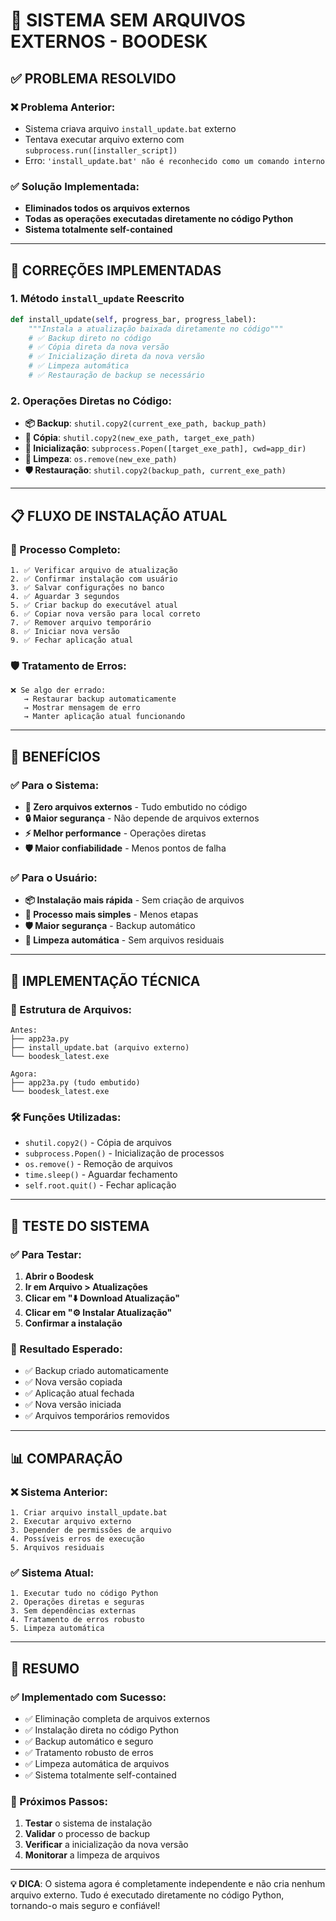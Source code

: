 # 🚫 SISTEMA SEM ARQUIVOS EXTERNOS - BOODESK

## ✅ PROBLEMA RESOLVIDO

### ❌ **Problema Anterior:**
- Sistema criava arquivo `install_update.bat` externo
- Tentava executar arquivo externo com `subprocess.run([installer_script])`
- Erro: `'install_update.bat' não é reconhecido como um comando interno`

### ✅ **Solução Implementada:**
- **Eliminados todos os arquivos externos**
- **Todas as operações executadas diretamente no código Python**
- **Sistema totalmente self-contained**

---

## 🔧 CORREÇÕES IMPLEMENTADAS

### **1. Método `install_update` Reescrito**
```python
def install_update(self, progress_bar, progress_label):
    """Instala a atualização baixada diretamente no código"""
    # ✅ Backup direto no código
    # ✅ Cópia direta da nova versão
    # ✅ Inicialização direta da nova versão
    # ✅ Limpeza automática
    # ✅ Restauração de backup se necessário
```

### **2. Operações Diretas no Código:**
- **📦 Backup**: `shutil.copy2(current_exe_path, backup_path)`
- **🔄 Cópia**: `shutil.copy2(new_exe_path, target_exe_path)`
- **🚀 Inicialização**: `subprocess.Popen([target_exe_path], cwd=app_dir)`
- **🧹 Limpeza**: `os.remove(new_exe_path)`
- **🛡️ Restauração**: `shutil.copy2(backup_path, current_exe_path)`

---

## 📋 FLUXO DE INSTALAÇÃO ATUAL

### **🔄 Processo Completo:**
```
1. ✅ Verificar arquivo de atualização
2. ✅ Confirmar instalação com usuário
3. ✅ Salvar configurações no banco
4. ✅ Aguardar 3 segundos
5. ✅ Criar backup do executável atual
6. ✅ Copiar nova versão para local correto
7. ✅ Remover arquivo temporário
8. ✅ Iniciar nova versão
9. ✅ Fechar aplicação atual
```

### **🛡️ Tratamento de Erros:**
```
❌ Se algo der errado:
   → Restaurar backup automaticamente
   → Mostrar mensagem de erro
   → Manter aplicação atual funcionando
```

---

## 🎯 BENEFÍCIOS

### ✅ **Para o Sistema:**
- **🚫 Zero arquivos externos** - Tudo embutido no código
- **🔒 Maior segurança** - Não depende de arquivos externos
- **⚡ Melhor performance** - Operações diretas
- **🛡️ Maior confiabilidade** - Menos pontos de falha

### ✅ **Para o Usuário:**
- **📦 Instalação mais rápida** - Sem criação de arquivos
- **🔄 Processo mais simples** - Menos etapas
- **🛡️ Maior segurança** - Backup automático
- **🧹 Limpeza automática** - Sem arquivos residuais

---

## 🔧 IMPLEMENTAÇÃO TÉCNICA

### **📁 Estrutura de Arquivos:**
```
Antes:
├── app23a.py
├── install_update.bat (arquivo externo)
└── boodesk_latest.exe

Agora:
├── app23a.py (tudo embutido)
└── boodesk_latest.exe
```

### **🛠️ Funções Utilizadas:**
- `shutil.copy2()` - Cópia de arquivos
- `subprocess.Popen()` - Inicialização de processos
- `os.remove()` - Remoção de arquivos
- `time.sleep()` - Aguardar fechamento
- `self.root.quit()` - Fechar aplicação

---

## 🚀 TESTE DO SISTEMA

### **✅ Para Testar:**
1. **Abrir o Boodesk**
2. **Ir em Arquivo > Atualizações**
3. **Clicar em "⬇️ Download Atualização"**
4. **Clicar em "⚙️ Instalar Atualização"**
5. **Confirmar a instalação**

### **🔄 Resultado Esperado:**
- ✅ Backup criado automaticamente
- ✅ Nova versão copiada
- ✅ Aplicação atual fechada
- ✅ Nova versão iniciada
- ✅ Arquivos temporários removidos

---

## 📊 COMPARAÇÃO

### **❌ Sistema Anterior:**
```
1. Criar arquivo install_update.bat
2. Executar arquivo externo
3. Depender de permissões de arquivo
4. Possíveis erros de execução
5. Arquivos residuais
```

### **✅ Sistema Atual:**
```
1. Executar tudo no código Python
2. Operações diretas e seguras
3. Sem dependências externas
4. Tratamento de erros robusto
5. Limpeza automática
```

---

## 🎉 RESUMO

### **✅ Implementado com Sucesso:**
- ✅ Eliminação completa de arquivos externos
- ✅ Instalação direta no código Python
- ✅ Backup automático e seguro
- ✅ Tratamento robusto de erros
- ✅ Limpeza automática de arquivos
- ✅ Sistema totalmente self-contained

### **🚀 Próximos Passos:**
1. **Testar** o sistema de instalação
2. **Validar** o processo de backup
3. **Verificar** a inicialização da nova versão
4. **Monitorar** a limpeza de arquivos

---

**💡 DICA**: O sistema agora é completamente independente e não cria nenhum arquivo externo. Tudo é executado diretamente no código Python, tornando-o mais seguro e confiável!

